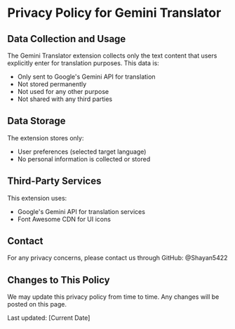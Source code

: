 # Privacy Policy for Gemini Translator

## Data Collection and Usage
The Gemini Translator extension collects only the text content that users explicitly enter for translation purposes. This data is:
- Only sent to Google's Gemini API for translation
- Not stored permanently
- Not used for any other purpose
- Not shared with any third parties

## Data Storage
The extension stores only:
- User preferences (selected target language)
- No personal information is collected or stored

## Third-Party Services
This extension uses:
- Google's Gemini API for translation services
- Font Awesome CDN for UI icons

## Contact
For any privacy concerns, please contact us through GitHub: @Shayan5422

## Changes to This Policy
We may update this privacy policy from time to time. Any changes will be posted on this page.

Last updated: [Current Date]
